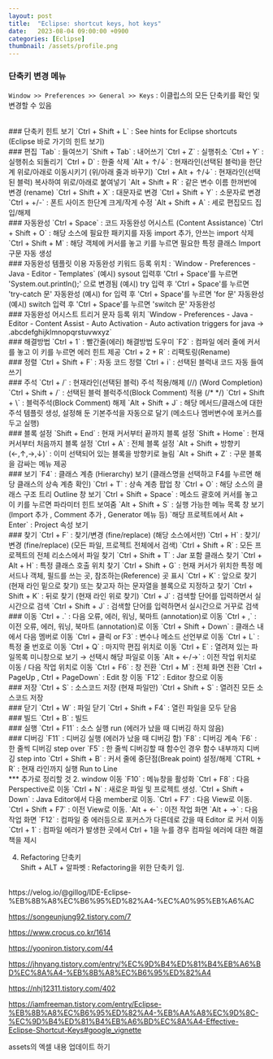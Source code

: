 ```yaml
---
layout: post
title:  "Eclipse: shortcut keys, hot keys"
date:   2023-08-04 09:00:00 +0900
categories: [Eclipse]
thumbnail: /assets/profile.png
---
```


### 단축키 변경 메뉴   
`Window >> Preferences >> General >> Keys` : 이클립스의 모든 단축키를 확인 및 변경할 수 있음   
   
<br />
### 단축키 힌트 보기   
`Ctrl + Shift + L` : See hints for Eclipse shortcuts (Eclipse 바로 가기의 힌트 보기)   
   
<br />
### 편집   
`Tab` : 들여쓰기   
`Shift + Tab` : 내어쓰기   
`Ctrl + Z` : 실행취소   
`Ctrl + Y` : 실행취소 되돌리기   
`Ctrl + D` : 한줄 삭제   
`Alt + ↑/↓` : 현재라인(선택된 블럭)을 한단계 위로/아래로 이동시키기 (위/아래 줄과 바꾸기)   
`Ctrl + Alt + ↑/↓` : 현재라인(선택된 블럭) 복사하여 위로/아래로 붙여넣기   
`Alt + Shift + R` : 같은 변수 이름 한꺼번에 변경 (rename)   
`Ctrl + Shift + X` : 대문자로 변경   
`Ctrl + Shift + Y` : 소문자로 변경   
`Ctrl + +/-` : 폰트 사이즈 한단계 크게/작게 수정   
`Alt + Shift + A` : 세로 편집모드 집입/해제   
   
<br />
### 자동완성   
`Ctrl + Space` : 코드 자동완성 어시스트 (Content Assistance)   
`Ctrl + Shift + O` : 해당 소스에 필요한 패키지를 자동 import 추가, 안쓰는 import 삭제   
`Ctrl + Shift + M` : 해당 객체에 커서를 놓고 키를 누르면 필요한 특정 클래스 Import 구문 자동 생성   
   
<br />
### 자동완성 템플릿 이용   
자동완성 키워드 등록 위치 : `Window - Preferences - Java - Editor - Templates`   
(예시) sysout 입력후 'Ctrl + Space'를 누르면 'System.out.println();' 으로 변경됨   
(예시) try 입력 후 'Ctrl + Space'를 누르면 'try-catch 문' 자동완성   
(예시) for 입력 후 'Ctrl + Space'를 누르면 'for 문' 자동완성   
(예시) switch 입력 후 'Ctrl + Space'를 누르면 'switch 문' 자동완성   
   
<br />
### 자동완성 어시스트 트리거 문자 등록 위치   
`Window - Preferences - Java - Editor - Content Assist - Auto Activation - Auto activation triggers for java → .abcdefghijklmnopqrstuvwxyz`   
   
<br />
### 해결방법   
`Ctrl + 1` : 빨간줄(에러) 해결방법 도우미  
`F2` : 컴파일 에러 줄에 커서를 놓고 이 키를 누르면 에러 힌트 제공   
`Ctrl + 2 + R` : 리팩토링(Rename)   
   
<br />
### 정렬   
`Ctrl + Shift + F` : 자동 코드 정렬   
`Ctrl + i` : 선택된 블럭내 코드 자동 들여쓰기   
   
<br />
### 주석   
`Ctrl + /` : 현재라인(선택된 블럭) 주석 적용/해제 (//) (Word Completion)   
`Ctrl + Shift + /` : 선택된 블럭 블럭주석(Block Comment) 적용 (/* */)   
`Ctrl + Shift + \` : 블럭주석(Block Comment) 해제   
`Alt + Shift + J` : 해당 메서드/클래스에 대한 주석 템플릿 생성, 설정해 둔 기본주석을 자동으로 달기 (메소드나 멤버변수에 포커스를 두고 실행)   
   
<br />
### 블록 설정   
`Shift + End` : 현재 커서부터 끝까지 블록 설정   
`Shift + Home` : 현재 커서부터 처음까지 블록 설정   
`Ctrl + A` : 전체 블록 설정   
`Alt + Shift + 방향키(←,↑,→,↓)` : 이미 선택되어 있는 블록을 방향키로 늘림   
`Alt + Shift + Z` : 구문 블록을 감싸는 메뉴 제공   
   
<br />
### 보기   
`F4` : 클래스 계층 (Hierarchy) 보기 (클래스명을 선택하고 F4를 누르면 해당 클래스의 상속 계층 확인)   
`Ctrl + T` : 상속 계층 팝업 창   
`Ctrl + O` : 해당 소스의 클래스 구조 트리 Outline 창 보기   
`Ctrl + Shift + Space` : 메소드 괄호에 커서를 놓고 이 키를 누르면 파라미터 힌트 보여줌   
`Alt + Shift + S` : 실행 가능한 메뉴 목록 창 보기(Import 추가 , Comment 추가 , Generator 메뉴 등)   
`해당 프로젝트에서 Alt + Enter` : Project 속성 보기   
   
<br />
### 찾기   
`Ctrl + F` : 찾기/변경 (fine/replace) (해당 소스에서만)   
`Ctrl + H` : 찾기/변경 (fine/replace) (모든 파일, 프로젝트 전체에서 검색)   
`Ctrl + Shift + R` : 모든 프로젝트의 전체 리소스에서 파일 찾기   
`Ctrl + Shift + T` : Jar 포함 클래스 찾기   
`Ctrl + Alt + H` : 특정 클래스 호출 위치 찾기   
`Ctrl + Shift + G` : 현재 커서가 위치한 특정 메서드나 객체, 필드를 쓰는 곳, 참조하는(Reference) 곳 표시   
`Ctrl + K` : 앞으로 찾기 (현재 라인 밑으로 찾기) 또는 찾고자 하는 문자열을 블록으로 지정하고 찾기   
`Ctrl + Shift + K` : 뒤로 찾기 (현재 라인 위로 찾기)   
`Ctrl + J` : 검색할 단어를 입력하면서 실시간으로 검색   
`Ctrl + Shift + J` : 검색할 단어를 입력하면서 실시간으로 거꾸로 검색   
   
<br />
### 이동
`Ctrl + .` : 다음 오류, 에러, 워닝, 북마트 (annotation)로 이동   
`Ctrl + ,` : 이전 오류, 에러, 워닝, 북마트 (annotation)로 이동   
`Ctrl + Shift + Down` : 클래스 내에서 다음 멤버로 이동   
`Ctrl + 클릭 or F3` : 변수나 메소드 선언부로 이동   
`Ctrl + L` : 특정 줄 번호로 이동   
`Ctrl + Q` : 마지막 편집 위치로 이동   
`Ctrl + E` : 열려져 있는 파일목록 미니창으로 보기 → 선택시 해당 파일로 이동   
`Alt + ←/→` : 이전 작업 위치로 이동 / 다음 작업 위치로 이동   
`Ctrl + F6` : 창 전환   
`Ctrl + M` : 전체 화면 전환   
`Ctrl + PageUp , Ctrl + PageDown` : Edit 창 이동   
`F12` : Editor 창으로 이동   
   
<br />
### 저장   
`Ctrl + S` : 소스코드 저장 (현재 파일만)   
`Ctrl + Shift + S` : 열려진 모든 소스코드 저장   
   
<br />
### 닫기   
`Ctrl + W` : 파일 닫기   
`Ctrl + Shift + F4` : 열린 파일을 모두 닫음   
   
<br />
### 빌드   
`Ctrl + B` : 빌드   
   
<br />
### 실행   
`Ctrl + F11` : 소스 실행 run (에러가 났을 때 디버깅 하지 않음)   
   
<br />
### 디버깅   
`F11` : 디버깅 실행 (에러가 났을 때 디버깅 함)   
`F8` : 디버깅 계속   
`F6` : 한 줄씩 디버깅 step over  
`F5` : 한 줄씩 디버깅할 때 함수인 경우 함수 내부까지 디버깅 step into   
`Ctrl + Shift + B` : 커서 줄에 중단점(Break point) 설정/해제   
`CTRL + R` : 현재 라인까지 실행 Run to Line   
   
<br />
***
추가로 정리할 것   
2. window 이동   
`F10` : 메뉴창을 활성화   
`Ctrl + F8` : 다음 Perspective로 이동   
`Ctrl + N` : 새로운 파일 및 프로젝트 생성.   
`Ctrl + Shift + Down` : Java Editor에서 다음 member로 이동.   
`Ctrl + F7` : 다음 View로 이동.   
`Ctrl + Shift + F7` : 이전 View로 이동.   
`Alt + <-` : 이전 작업 화면   
`Alt + ->` : 다음 작업 화면   
`F12` : 컴파일 중 에러등으로 포커스가 다른데로 갔을 때 Editor 로 커서 이동   
`Ctrl + 1` : 컴파일 에러가 발생한 곳에서 Ctrl + 1을 누를 경우 컴파일 에러에 대한 해결책을 제시   
   
4. Refactoring 단축키   
Shift + ALT + 알파벳 : Refactoring을 위한 단축키 임.   
   
<br />
https://velog.io/@gillog/IDE-Eclipse-%EB%8B%A8%EC%B6%95%ED%82%A4-%EC%A0%95%EB%A6%AC   
   
https://songeunjung92.tistory.com/7   
   
https://www.crocus.co.kr/1614   
   
https://yooniron.tistory.com/44   
   
https://jhnyang.tistory.com/entry/%EC%9D%B4%ED%81%B4%EB%A6%BD%EC%8A%A4-%EB%8B%A8%EC%B6%95%ED%82%A4   
   
https://nhj12311.tistory.com/402   
   
https://iamfreeman.tistory.com/entry/Eclipse-%EB%8B%A8%EC%B6%95%ED%82%A4-%EB%AA%A8%EC%9D%8C-%EC%9D%B4%ED%81%B4%EB%A6%BD%EC%8A%A4-Effective-Eclipse-Shortcut-Keys#google_vignette   
   
assets의 엑셀 내용 업데이트 하기   
